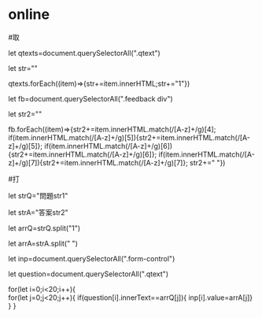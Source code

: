 # online

#取

let qtexts=document.querySelectorAll(".qtext")

let str=""

qtexts.forEach((item)=>{str+=item.innerHTML;str+="1"})

let fb=document.querySelectorAll(".feedback div")

let str2=""

fb.forEach((item)=>{str2+=item.innerHTML.match(/[A-z]+/g)[4];
 if(item.innerHTML.match(/[A-z]+/g)[5]){str2+=item.innerHTML.match(/[A-z]+/g)[5]};
 if(item.innerHTML.match(/[A-z]+/g)[6]){str2+=item.innerHTML.match(/[A-z]+/g)[6]};
 if(item.innerHTML.match(/[A-z]+/g)[7]){str2+=item.innerHTML.match(/[A-z]+/g)[7]};
str2+=" "})

#打

let strQ="問題str1"

let strA="答案str2"

let arrQ=strQ.split("1")

let arrA=strA.split(" ")

let inp=document.querySelectorAll(".form-control")

let question=document.querySelectorAll(".qtext")

for(let i=0;i<20;i++){  
     for(let j=0;j<20;j++){
	if(question[i].innerText==arrQ[j]){
          inp[i].value=arrA[j]}
      }
    }
